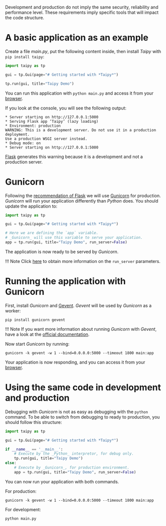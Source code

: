 Development and production do not imply the same security, reliability and performance level.
These requirements imply specific tools that will impact the code structure.

# A basic application as an example

Create a file _main.py_, put the following content inside, then install _Taipy_ with `pip install taipy`:
```python
import taipy as tp

gui = tp.Gui(page="# Getting started with *Taipy*")

tp.run(gui, title="Taipy Demo")
```

You can run this application with `python main.py` and access it from your [browser](http://localhost:5000).

If you look at the console, you will see the following output:
```
* Server starting on http://127.0.0.1:5000
* Serving Flask app ‘Taipy’ (lazy loading)
* Environment: production
WARNING: This is a development server. Do not use it in a production deployment.
Use a production WSGI server instead.
* Debug mode: on
* Server starting on http://127.0.0.1:5000
```

[Flask](https://flask.palletsprojects.com/en/2.1.x/) generates this warning because it is a development and not
a production server.

# Gunicorn

Following the [recommendation of Flask](https://flask.palletsprojects.com/en/2.1.x/deploying/) we will use
[Gunicorn](https://gunicorn.org/) for production. _Gunicorn_ will run your application differently than _Python_ does. You should update the application to:
```python
import taipy as tp

gui = tp.Gui(page="# Getting started with *Taipy*")

# Here we are defining the `app` variable.
# _Gunicorn_ will use this variable to serve your application.
app = tp.run(gui, title="Taipy Demo", run_server=False)
```

The application is now ready to be served by _Gunicorn_.

!!! Note
    Click [here](../../reference/taipy.gui.Gui/#taipy.gui.gui.Gui.run) to obtain more information on the `run_server`
    parameters.

# Running the application with Gunicorn

First, install _Gunicorn_ and [Gevent](http://www.gevent.org/). _Gevent_ will be used by _Gunicorn_ as a worker:
```
pip install gunicorn gevent
```

!!! Note
    If you want more information about running _Gunicorn_ with _Gevent_, have a look at the
    [official documentation](https://flask-socketio.readthedocs.io/en/latest/deployment.html).

Now start _Gunicorn_ by running:
```
gunicorn -k gevent -w 1 --bind=0.0.0.0:5000 --timeout 1800 main:app
```

Your application is now responding, and you can access it from your [browser](http://localhost:5000).

# Using the same code in development and production

Debugging with _Gunicorn_ is not as easy as debugging with the `python` command. To be able to switch
from debugging to ready to production, you should follow this structure:
```python
import taipy as tp

gui = tp.Gui(page="# Getting started with *Taipy*")

if __name__ == '__main__':
    # Execute by the _Python_ interpretor, for debug only.
    tp.run(gui, title="Taipy Demo")
else:
    # Execute by _Gunicorn_, for production environment.
    app = tp.run(gui, title="Taipy Demo", run_server=False)
```

You can now run your application with both commands.

For production:
```
gunicorn -k gevent -w 1 --bind=0.0.0.0:5000 --timeout 1800 main:app
```

For development:
```
python main.py
```
